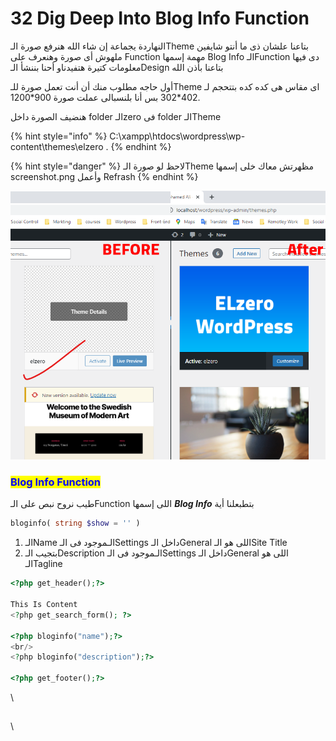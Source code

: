 # 32 Dig Deep Into Blog Info Function

النهاردة يجماعة إن شاء الله هنرفع صورة الـTheme بتاعنا علشان ذى ما أنتو شايفين ملهوش أى صورة وهنعرف على Function مهمة إسمها Blog Info الـFunction دى فيها معلومات كتيرة هتفيدناو أحنا بننشأ الـDesign بتاعنا بأذن الله

أول حاجه مطلوب منك أن أنت تعمل صورة للـTheme اى مقاس هى كده كده بتتحجم لـ 402\*302 بس أنا بلنسبالى عملت صورة 900\*1200.

هنضيف الصورة داخل folder الـzero فى folder الـTheme

{% hint style="info" %}
C:\xampp\htdocs\wordpress\wp-content\themes\elzero .
{% endhint %}

{% hint style="danger" %}
لاحظ لو صورة الـTheme مظهرتش معاك خلى إسمها screenshot.png وأعمل Refrash
{% endhint %}

![](<.gitbook/assets/WordPress - dig deep into blog function.png>)

### <mark style="color:blue;">Blog Info Function</mark>

طيب نروح نبص على الـFunction اللى إسمها _**Blog Info**_ بتطبعلنا أية

```php
bloginfo( string $show = '' )
```

1. الـName الـموجود فى الـSettings داخل الـGeneral اللى هو الـSite Title
2. بتجيب الـDescription الـموجود فى الـSettings داخل الـGeneral اللى هو الـTagline

```php
<?php get_header();?>

This Is Content
<?php get_search_form(); ?>

<?php bloginfo("name");?>
<br/>
<?php bloginfo("description");?>

<?php get_footer();?>
```

\


##

\

